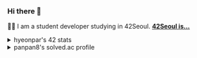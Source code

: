 ### Hi there 👋

 👨‍🎓 I am a student developer studying in 42Seoul. **[42Seoul is...](https://whitepaper.innovationacademy.kr/)**  

<details>
<summary>hyeonpar's 42 stats</summary>
<div markdown="1">

![hyeonpar's 42 stats](https://badge42.herokuapp.com/api/stats/hyeonpar?privacyEmail=false)
 
</div>
</details>

<details>
<summary>panpan8's solved.ac profile</summary>
<div markdown="1">

[![panpan8's solved.ac profile(v2)](http://mazassumnida.wtf/api/v2/generate_badge?boj=panpan8)](https://solved.ac/panpan8)
 
</div>
</details>
